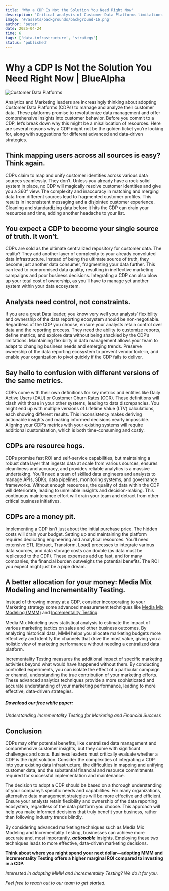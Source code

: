 ```yaml
---
title: 'Why a CDP Is Not the Solution You Need Right Now'
description: 'Critical analysis of Customer Data Platforms limitations and why alternative solutions may better address your current marketing needs.'
image: '#/assets/backgrounds/background-16.png'
author: 'peter'
date: 2025-04-24
time: 6
tags: ['data-infrastructure', 'strategy']
status: 'published'
---
```


# Why a CDP Is Not the Solution You Need Right Now | BlueAlpha

![Customer Data Platforms](#assets/articles/why-cdp-not-the-solution/customer-data-platforms.jpg)

Analytics and Marketing leaders are increasingly thinking about adopting Customer Data Platforms (CDPs) to manage and analyze their customer data. These platforms promise to revolutionize data management and offer comprehensive insights into customer behavior. Before you commit to a CDP, let’s break down why this might be a misallocation of resources. Here are several reasons why a CDP might not be the golden ticket you’re looking for, along with suggestions for different advanced and data-driven strategies.

## Think mapping users across all sources is easy? Think again.

CDPs claim to map and unify customer identities across various data sources seamlessly. They don’t. Unless you already have a rock-solid system in place, no CDP will magically resolve customer identities and give you a 360° view. The complexity and inaccuracy in matching and merging data from different sources lead to fragmented customer profiles. This results in inconsistent messaging and a disjointed customer experience. Cleaning and standardizing data before it hits the CDP can drain your resources and time, adding another headache to your list.

## You expect a CDP to become your single source of truth. It won’t.

CDPs are sold as the ultimate centralized repository for customer data. The reality? They add another layer of complexity to your already convoluted data infrastructure. Instead of being the ultimate source of truth, they become just another data consumer, fragmenting your data further. This can lead to compromised data quality, resulting in ineffective marketing campaigns and poor business decisions. Integrating a CDP can also blow up your total cost of ownership, as you’ll have to manage yet another system within your data ecosystem.

## Analysts need control, not constraints.

If you are a great Data leader, you know very well your analysts’ flexibility and ownership of the data reporting ecosystem should be non-negotiable. Regardless of the CDP you choose, ensure your analysts retain control over data and the reporting process. They need the ability to customize reports, define metrics, and explore data without being shackled by the CDP’s limitations. Maintaining flexibility in data management allows your team to adapt to changing business needs and emerging trends. Preserve ownership of the data reporting ecosystem to prevent vendor lock-in, and enable your organization to pivot quickly if the CDP fails to deliver.

## Say hello to confusion with different versions of the same metrics.

CDPs come with their own definitions for key metrics and entities like Daily Active Users (DAU) or Customer Churn Rates (CCR). These definitions will clash with those in your other systems, leading to data discrepancies. You might end up with multiple versions of Lifetime Value (LTV) calculations, each showing different results. This inconsistency makes deriving actionable insights and making informed decisions nearly impossible. Aligning your CDP’s metrics with your existing systems will require additional customization, which is both time-consuming and costly.

## CDPs are resource hogs.

CDPs promise fast ROI and self-service capabilities, but maintaining a robust data layer that ingests data at scale from various sources, ensures cleanliness and accuracy, and provides reliable analytics is a massive undertaking. You’ll need a team of skilled data engineers and analysts to manage APIs, SDKs, data pipelines, monitoring systems, and governance frameworks. Without enough resources, the quality of data within the CDP will deteriorate, leading to unreliable insights and decision-making. This continuous maintenance effort will drain your team and detract from other critical business initiatives.

## CDPs are a money pit.

Implementing a CDP isn’t just about the initial purchase price. The hidden costs will drain your budget. Setting up and maintaining the platform requires dedicating engineering and analytical resources. You’ll need extensive ETL (Extract, Transform, Load) processes to integrate various data sources, and data storage costs can double (as data must be replicated to the CDP). These expenses add up fast, and for many companies, the financial burden outweighs the potential benefits. The ROI you expect might just be a pipe dream.

## A better allocation for your money: Media Mix Modeling and Incrementality Testing.

Instead of throwing money at a CDP, consider incorporating to your Marketing strategy some advanced measurement techniques like [Media Mix Modeling (MMM)](https://bluealpha.ai/media-mix-modeling/) and [Incrementality Testing](https://bluealpha.ai/incremental-testing/).

Media Mix Modeling uses statistical analysis to estimate the impact of various marketing tactics on sales and other business outcomes. By analyzing historical data, MMM helps you allocate marketing budgets more effectively and identify the channels that drive the most value, giving you a holistic view of marketing performance without needing a centralized data platform.

Incrementality Testing measures the additional impact of specific marketing activities beyond what would have happened without them. By conducting controlled experiments, you can isolate the effect of a particular campaign or channel, understanding the true contribution of your marketing efforts. These advanced analytics techniques provide a more sophisticated and accurate understanding of your marketing performance, leading to more effective, data-driven strategies.

##### Download our free white paper:

_Understanding Incrementality Testing for Marketing and Financial Success_

## Conclusion

CDPs may offer potential benefits, like centralized data management and comprehensive customer insights, but they come with significant challenges and costs. Business leaders must critically evaluate whether a CDP is the right solution. Consider the complexities of integrating a CDP into your existing data infrastructure, the difficulties in mapping and unifying customer data, and the substantial financial and resource commitments required for successful implementation and maintenance.

The decision to adopt a CDP should be based on a thorough understanding of your company’s specific needs and capabilities. For many organizations, alternative data management strategies will be more effective and efficient. Ensure your analysts retain flexibility and ownership of the data reporting ecosystem, regardless of the data platform you choose. This approach will help you make informed decisions that truly benefit your business, rather than following industry trends blindly.

By considering advanced marketing techniques such as Media Mix Modeling and Incrementality Testing, businesses can achieve more accurate and, most importantly, **_actionable_** insights. Employing these two techniques leads to more effective, data-driven marketing decisions. 

**Think about where you might spend your next dollar—adopting MMM and Incrementality Testing offers a higher marginal ROI compared to investing in a CDP.**

*Interested in adopting MMM and Incrementality Testing? We do it for you.* 

_Feel free to reach out to our team to get started._
